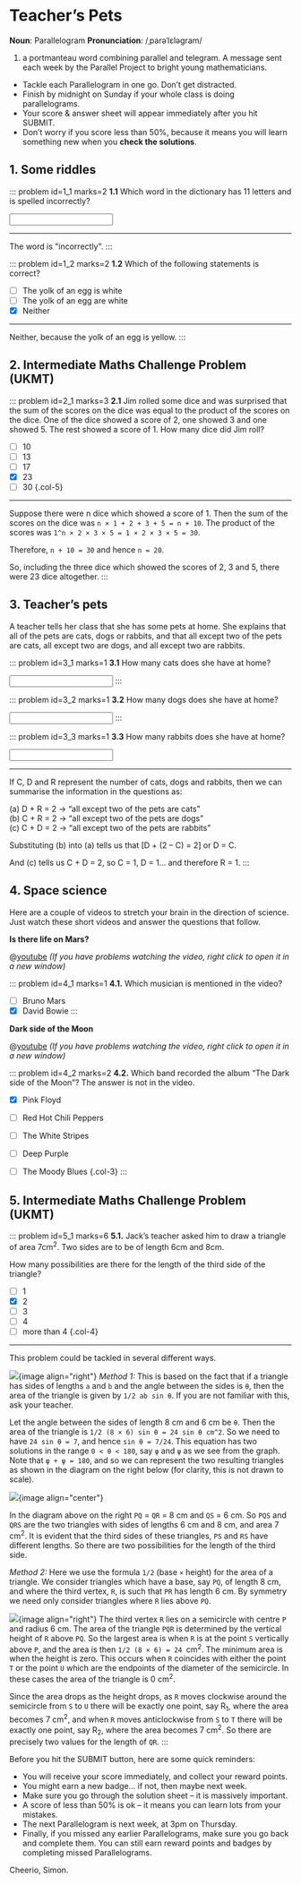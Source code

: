 # Teacher’s Pets

<div class="dictionary">

__Noun__: Parallelogram
__Pronunciation__: /ˌparəˈlɛləɡram/

1. a portmanteau word combining parallel and telegram. A message sent each
week by the Parallel Project to bright young mathematicians.

</div>

*	Tackle each Parallelogram in one go. Don’t get distracted.
*	Finish by midnight on Sunday if your whole class is doing parallelograms.
*	Your score & answer sheet will appear immediately after you hit SUBMIT.
*	Don’t worry if you score less than 50%, because it means you will learn something new when you __check the solutions__.


## 1. Some riddles

::: problem id=1_1 marks=2
__1.1__ Which word in the dictionary has 11 letters and is spelled incorrectly?  

<input type="text" solution="incorrectly"/>  

---

The word is "incorrectly".
:::

::: problem id=1_2 marks=2
__1.2__ Which of the following statements is correct?

* [ ] The yolk of an egg is white
* [ ] The yolk of an egg are white
* [x] Neither

---

Neither, because the yolk of an egg is yellow.
:::


## 2. Intermediate Maths Challenge Problem (UKMT)
<!--- 2013 (8) --->

::: problem id=2_1 marks=3
__2.1__ Jim rolled some dice and was surprised that the sum of the scores on the dice was equal to the product of the scores on the dice. One of the dice showed a score of 2, one showed 3 and one showed 5. The rest showed a score of 1. How many dice did Jim roll?

* [ ] 10
* [ ] 13
* [ ] 17
* [x] 23
* [ ] 30
{.col-5}

---

Suppose there were n dice which showed a score of 1. Then the sum of the scores on the dice was `n × 1 + 2 + 3 + 5 = n + 10`. The product of the scores was `1^n × 2 × 3 × 5 = 1 × 2 × 3 × 5 = 30`.  

Therefore, `n + 10 = 30` and hence `n = 20`.  

So, including the three dice which showed the scores of 2, 3 and 5, there were 23 dice altogether.
:::


## 3. Teacher’s pets

A teacher tells her class that she has some pets at home. She explains that all of the pets are cats, dogs or rabbits, and that all except two of the pets are cats, all except two are dogs, and all except two are rabbits.

::: problem id=3_1 marks=1
__3.1__ How many cats does she have at home?

<input type="number" solution="1"/>  
:::

::: problem id=3_2 marks=1
__3.2__ How many dogs does she have at home?

<input type="number" solution="1"/>  
:::

::: problem id=3_3 marks=1
__3.3__ How many rabbits does she have at home?

<input type="number" solution="1"/>  

---

If C, D and R represent the number of cats, dogs and rabbits, then we can summarise the information in the questions as:

(a)	D + R = 2  ->  “all except two of the pets are cats”  
(b)	C + R = 2  ->  “all except two of the pets are dogs”  
(c)	C + D = 2  ->  “all except two of the pets are rabbits”  

Substituting (b) into (a) tells us that [D + (2 – C) = 2] or D = C.  

And (c) tells us C + D = 2, so C = 1, D = 1... and therefore R = 1.
:::


## 4. Space science

Here are a couple of videos to stretch your brain in the direction of science. Just watch these short videos and answer the questions that follow.

__Is there life on Mars?__

@[youtube](SIkvVQrOpMM?rel=0) _(If you have problems watching the video, right click to open it in a new window)_  

::: problem id=4_1 marks=1
__4.1.__ Which musician is mentioned in the video? 	

* [ ] Bruno Mars
* [x] David Bowie
:::

__Dark side of the Moon__

@[youtube](46-m4Y4Adto?rel=0) _(If you have problems watching the video, right click to open it in a new window)_  

::: problem id=4_2 marks=2
__4.2.__ Which band recorded the album “The Dark side of the Moon”? The answer is not in the video.

* [x] Pink Floyd
* [ ] Red Hot Chili Peppers
* [ ] The White Stripes
* [ ] Deep Purple
* [ ] The Moody Blues
{.col-3}
:::


## 5. Intermediate Maths Challenge Problem (UKMT)
<!--- 2013 (20) --->

::: problem id=5_1 marks=6
__5.1.__ Jack’s teacher asked him to draw a triangle of area 7cm<sup>2</sup>. Two sides are to be of length 6cm and 8cm.  

How many possibilities are there for the length of the third side of the triangle?

* [ ] 1
* [x] 2
* [ ] 3
* [ ] 4
* [ ] more than 4
{.col-4}

---

This problem could be tackled in several different ways.  

![](/resources/9-25-teachers-pets/5-triangle-angle.png){image align="right"}
_Method 1:_ This is based on the fact that if a triangle has sides of lengths `a` and `b` and the angle between the sides is `θ`, then the area of the triangle is given by `1/2 ab sin θ`. If you are not familiar with this, ask your teacher.  

Let the angle between the sides of length 8 cm and 6 cm be `θ`. Then the area of the triangle is `1/2 (8 × 6) sin θ = 24 sin θ cm^2`. So we need to have `24 sin θ = 7`, and hence `sin θ = 7/24`. This equation has two solutions in the range `0 < θ < 180`, say `φ` and `ψ` as we see from the graph. Note that `φ + ψ = 180`, and so we can represent the two resulting triangles as shown in the diagram on the right below (for clarity, this is not drawn to scale).

![](/resources/9-25-teachers-pets/5-triangle-graph.png){image align="center"}

In the diagram above on the right `PQ` = `QR` = 8 cm and `QS` = 6 cm. So `PQS` and `QRS` are the two triangles with sides of lengths 6 cm and 8 cm, and area 7 cm<sup>2</sup>. It is evident that the third sides of these triangles, `PS` and `RS` have different lengths. So there are two possibilities for the length of the third side.

_Method 2:_ Here we use the formula `1/2` (base `×` height) for the area of a triangle. We consider triangles which have a base, say `PQ`, of length 8 cm, and where the third vertex, `R`, is such that `PR` has length 6 cm. By symmetry we need only consider triangles where `R` lies above `PQ`.

![](/resources/9-25-teachers-pets/5-triangle-curve.png){image align="right"}
The third vertex `R` lies on a semicircle with centre `P` and radius 6 cm. The area of the triangle `PQR` is determined by the vertical height of `R` above `PQ`. So the largest area is when `R` is at the point `S` vertically above `P`, and the area is then `1/2 (8 × 6) = 24 `cm<sup>2</sup>. The minimum area is when the height is zero. This occurs when `R` coincides with either the point `T` or the point `U` which are the endpoints of the diameter of the semicircle. In these cases the area of the triangle is 0 cm<sup>2</sup>.  

Since the area drops as the height drops, as `R` moves clockwise around the semicircle from `S` to `U` there will be exactly one point, say R<sub>1</sub>, where the area becomes 7 cm<sup>2</sup>, and when `R` moves anticlockwise from `S` to `T` there will be exactly one point, say R<sub>2</sub>, where the area becomes 7 cm<sup>2</sup>. So there are precisely two values for the length of `QR`.
:::


Before you hit the SUBMIT button, here are some quick reminders:

*	You will receive your score immediately, and collect your reward points.
*	You might earn a new badge... if not, then maybe next week.
*	Make sure you go through the solution sheet – it is massively important.
*	A score of less than 50% is ok – it means you can learn lots from your mistakes.
*	The next Parallelogram is next week, at 3pm on Thursday.
*	Finally, if you missed any earlier Parallelograms, make sure you go back and complete them. You can still earn reward points and badges by completing missed Parallelograms.

Cheerio,
Simon.

